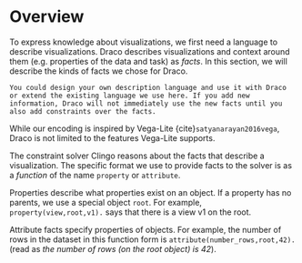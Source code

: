 # Overview

To express knowledge about visualizations, we first need a language to describe visualizations. Draco describes visualizations and context around them (e.g. properties of the data and task) as _facts_. In this section, we will describe the kinds of facts we chose for Draco.

```{note}
You could design your own description language and use it with Draco or extend the existing language we use here. If you add new information, Draco will not immediately use the new facts until you also add constraints over the facts.
```

While our encoding is inspired by Vega-Lite {cite}`satyanarayan2016vega`, Draco is not limited to the features Vega-Lite supports.

The constraint solver Clingo reasons about the facts that describe a visualization. The specific format we use to provide facts to the solver is as a _function_ of the name `property` or `attribute`.

Properties describe what properties exist on an object. If a property has no parents, we use a special object `root`. For example, `property(view,root,v1).` says that there is a view v1 on the root.

Attribute facts specify properties of objects. For example, the number of rows in the dataset in this function form is `attribute(number_rows,root,42).` (read as _the number of rows (on the root object) is 42_).
